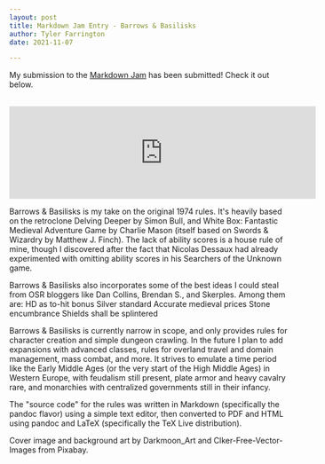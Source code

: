 ```yaml
---
layout: post
title: Markdown Jam Entry - Barrows & Basilisks
author: Tyler Farrington
date: 2021-11-07

---
```


My submission to the [Markdown Jam](https://itch.io/jam/markdown-jam) has been submitted! Check it out below.

<div><br /></div><div><iframe frameborder="0" height="167" src="https://itch.io/embed/1266879?linkback=true&amp;bg_color=fff2cc&amp;fg_color=222222&amp;link_color=03127f&amp;border_color=afa483" width="552"><a href="https://underwaterowlbear.itch.io/barrows-basilisks">Barrows &amp; Basilisks by Underwater Owlbear</a></iframe></div>

Barrows & Basilisks is my take on the original 1974 rules. It's heavily based on the retroclone Delving Deeper by Simon Bull, and White Box: Fantastic Medieval Adventure Game by Charlie Mason (itself based on Swords & Wizardry by Matthew J. Finch). The lack of ability scores is a house rule of mine, though I discovered after the fact that Nicolas Dessaux had already experimented with omitting ability scores in his Searchers of the Unknown game.

Barrows & Basilisks also incorporates some of the best ideas I could steal from OSR bloggers like Dan Collins, Brendan S., and Skerples. Among them are:
HD as to-hit bonus
Silver standard
Accurate medieval prices
Stone encumbrance
Shields shall be splintered

Barrows & Basilisks is currently narrow in scope, and only provides rules for character creation and simple dungeon crawling. In the future I plan to add expansions with advanced classes, rules for overland travel and domain management, mass combat, and more. It strives to emulate a time period like the Early Middle Ages (or the very start of the High Middle Ages) in Western Europe, with feudalism still present, plate armor and heavy cavalry rare, and monarchies with centralized governments still in their infancy.

The "source code" for the rules was written in Markdown (specifically the pandoc flavor) using a simple text editor, then converted to PDF and HTML using pandoc and LaTeX (specifically the TeX Live distribution).

Cover image and background art by Darkmoon_Art and Clker-Free-Vector-Images from Pixabay.